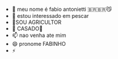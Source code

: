 - 👋 meu nome é fabio antonietti 🇧🇷🇧🇷😼
- 👀 estou interessado em pescar
- 🌱SOU AGRICULTOR
- 💞️ CASADO💟
- 📫 nao venha ate mim
- 😄 pronome FABINHO
- ⚡

<!---
fabioantonietti/fabioantonietti is a ✨ special ✨ repository because its `README.md` (this file) appears on your GitHub profile.
You can click the Preview link to take a look at your changes.
--->
